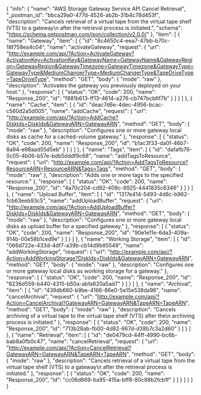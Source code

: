 {
  "info": {
    "name": "AWS Storage Gateway Service API Cancel Retrieval",
    "_postman_id": "bbca29a0-477d-4526-ab2b-31b4c78d453f",
    "description": "Cancels retrieval of a virtual tape from the virtual tape shelf (VTS) to a gateway\n         after the retrieval process is initiated.",
    "schema": "https://schema.getpostman.com/json/collection/v2.0.0/"
  },
  "item": [
    {
      "name": "Gateway",
      "item": [
        {
          "id": "8c4650c4-eea7-47bb-b70c-18f758ea4c04",
          "name": "activateGateway",
          "request": {
            "url": "http://example.com/api/?Action=ActivateGateway?ActivationKey=ActivationKey&GatewayName=GatewayName&GatewayRegion=GatewayRegion&GatewayTimezone=GatewayTimezone&GatewayType=GatewayType&MediumChangerType=MediumChangerType&TapeDriveType=TapeDriveType",
            "method": "GET",
            "body": {
              "mode": "raw"
            },
            "description": "Activates the gateway you previously deployed on your host."
          },
          "response": [
            {
              "status": "OK",
              "code": 200,
              "name": "Response_200",
              "id": "f881b613-ff13-4614-a276-cb747bcb6f7b"
            }
          ]
        }
      ]
    },
    {
      "name": "Cache",
      "item": [
        {
          "id": "deac7d6e-4dec-4956-bcac-c560d2a5d005",
          "name": "addCache",
          "request": {
            "url": "http://example.com/api/?Action=AddCache?DiskIds=DiskIds&GatewayARN=GatewayARN",
            "method": "GET",
            "body": {
              "mode": "raw"
            },
            "description": "Configures one or more gateway local disks as cache for a cached-volume gateway."
          },
          "response": [
            {
              "status": "OK",
              "code": 200,
              "name": "Response_200",
              "id": "b1ac3f33-da0f-46b7-8a94-e98aad55d5eb"
            }
          ]
        }
      ]
    },
    {
      "name": "Tags",
      "item": [
        {
          "id": "dafafb76-0c05-4b06-b57e-bdb5dddf9c68",
          "name": "addTagsToResource",
          "request": {
            "url": "http://example.com/api/?Action=AddTagsToResource?ResourceARN=ResourceARN&Tags=Tags",
            "method": "GET",
            "body": {
              "mode": "raw"
            },
            "description": "Adds one or more tags to the specified resource."
          },
          "response": [
            {
              "status": "OK",
              "code": 200,
              "name": "Response_200",
              "id": "4a70c204-cd92-409c-8925-4441835c6346"
            }
          ]
        }
      ]
    },
    {
      "name": "Upload Buffer",
      "item": [
        {
          "id": "1317e414-5493-4d8c-b962-1cb63eeb93c5",
          "name": "addUploadBuffer",
          "request": {
            "url": "http://example.com/api/?Action=AddUploadBuffer?DiskIds=DiskIds&GatewayARN=GatewayARN",
            "method": "GET",
            "body": {
              "mode": "raw"
            },
            "description": "Configures one or more gateway local disks as upload buffer for a specified gateway."
          },
          "response": [
            {
              "status": "OK",
              "code": 200,
              "name": "Response_200",
              "id": "90e1e11e-6da3-409a-914b-00e58b1ced9e"
            }
          ]
        }
      ]
    },
    {
      "name": "Working Storage",
      "item": [
        {
          "id": "066d722e-433d-4df7-a39b-cb14d9b85549",
          "name": "addWorkingStorage",
          "request": {
            "url": "http://example.com/api/?Action=AddWorkingStorage?DiskIds=DiskIds&GatewayARN=GatewayARN",
            "method": "GET",
            "body": {
              "mode": "raw"
            },
            "description": "Configures one or more gateway local disks as working storage for a gateway."
          },
          "response": [
            {
              "status": "OK",
              "code": 200,
              "name": "Response_200",
              "id": "6236d559-b440-4315-b50a-abfa620a5ad7"
            }
          ]
        }
      ]
    },
    {
      "name": "Archival",
      "item": [
        {
          "id": "439db660-b9be-4166-86e0-5e15e538da96",
          "name": "cancelArchival",
          "request": {
            "url": "http://example.com/api/?Action=CancelArchival?GatewayARN=GatewayARN&TapeARN=TapeARN",
            "method": "GET",
            "body": {
              "mode": "raw"
            },
            "description": "Cancels archiving of a virtual tape to the virtual tape shelf (VTS) after the\n         archiving process is initiated."
          },
          "response": [
            {
              "status": "OK",
              "code": 200,
              "name": "Response_200",
              "id": "713b28ab-fb00-4d82-867d-d38b7c3a2d60"
            }
          ]
        }
      ]
    },
    {
      "name": "Retrieval",
      "item": [
        {
          "id": "de0479cd-44ff-4990-bc6b-bab8a0fb0c47",
          "name": "cancelRetrieval",
          "request": {
            "url": "http://example.com/api/?Action=CancelRetrieval?GatewayARN=GatewayARN&TapeARN=TapeARN",
            "method": "GET",
            "body": {
              "mode": "raw"
            },
            "description": "Cancels retrieval of a virtual tape from the virtual tape shelf (VTS) to a gateway\n         after the retrieval process is initiated."
          },
          "response": [
            {
              "status": "OK",
              "code": 200,
              "name": "Response_200",
              "id": "cc06d669-ba95-415a-bff8-80c98b2fcb1f"
            }
          ]
        }
      ]
    }
  ]
}